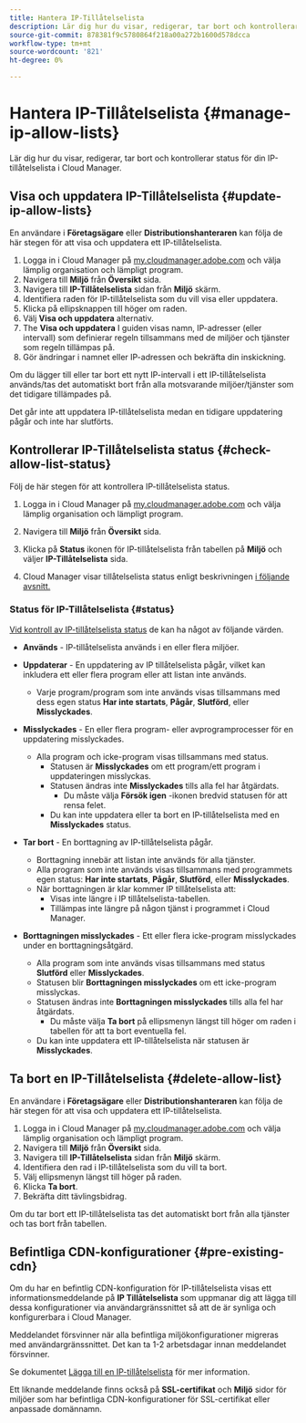 ```yaml
---
title: Hantera IP-Tillåtelselista
description: Lär dig hur du visar, redigerar, tar bort och kontrollerar status för din IP-tillåtelselista i Cloud Manager.
source-git-commit: 878381f9c5780864f218a00a272b1600d578dcca
workflow-type: tm+mt
source-wordcount: '821'
ht-degree: 0%

---
```



# Hantera IP-Tillåtelselista {#manage-ip-allow-lists}

Lär dig hur du visar, redigerar, tar bort och kontrollerar status för din IP-tillåtelselista i Cloud Manager.

## Visa och uppdatera IP-Tillåtelselista {#update-ip-allow-lists}

En användare i **Företagsägare** eller **Distributionshanteraren** kan följa de här stegen för att visa och uppdatera ett IP-tillåtelselista.

1. Logga in i Cloud Manager på [my.cloudmanager.adobe.com](https://my.cloudmanager.adobe.com/) och välja lämplig organisation och lämpligt program.
1. Navigera till **Miljö** från **Översikt** sida.
1. Navigera till **IP-Tillåtelselista** sidan från **Miljö** skärm.
1. Identifiera raden för IP-tillåtelselista som du vill visa eller uppdatera.
1. Klicka på ellipsknappen till höger om raden.
1. Välj **Visa och uppdatera** alternativ.
1. The **Visa och uppdatera** I guiden visas namn, IP-adresser (eller intervall) som definierar regeln tillsammans med de miljöer och tjänster som regeln tillämpas på.
1. Gör ändringar i namnet eller IP-adressen och bekräfta din inskickning.

Om du lägger till eller tar bort ett nytt IP-intervall i ett IP-tillåtelselista används/tas det automatiskt bort från alla motsvarande miljöer/tjänster som det tidigare tillämpades på.

Det går inte att uppdatera IP-tillåtelselista medan en tidigare uppdatering pågår och inte har slutförts.

## Kontrollerar IP-Tillåtelselista status {#check-allow-list-status}

Följ de här stegen för att kontrollera IP-tillåtelselista status.

1. Logga in i Cloud Manager på [my.cloudmanager.adobe.com](https://my.cloudmanager.adobe.com/) och välja lämplig organisation och lämpligt program.

1. Navigera till **Miljö** från **Översikt** sida.

1. Klicka på **Status** ikonen för IP-tillåtelselista från tabellen på **Miljö** och väljer **IP-Tillåtelselista** sida.

1. Cloud Manager visar tillåtelselista status enligt beskrivningen [i följande avsnitt.](#status)

### Status för IP-Tillåtelselista {#status}

[Vid kontroll av IP-tillåtelselista status](#check-allow-list-status) de kan ha något av följande värden.

* **Används** - IP-tillåtelselista används i en eller flera miljöer.

* **Uppdaterar** - En uppdatering av IP tillåtelselista pågår, vilket kan inkludera ett eller flera program eller att listan inte används.

   * Varje program/program som inte används visas tillsammans med dess egen status **Har inte startats**, **Pågår**, **Slutförd**, eller **Misslyckades**.

* **Misslyckades** - En eller flera program- eller avprogramprocesser för en uppdatering misslyckades.
   * Alla program och icke-program visas tillsammans med status.
      * Statusen är **Misslyckades** om ett program/ett program i uppdateringen misslyckas.
      * Statusen ändras inte **Misslyckades** tills alla fel har åtgärdats.
         * Du måste välja **Försök igen** -ikonen bredvid statusen för att rensa felet.
      * Du kan inte uppdatera eller ta bort en IP-tillåtelselista med en **Misslyckades** status.

* **Tar bort** - En borttagning av IP-tillåtelselista pågår.
   * Borttagning innebär att listan inte används för alla tjänster.
   * Alla program som inte används visas tillsammans med programmets egen status: **Har inte startats**, **Pågår**, **Slutförd**, eller **Misslyckades**.
   * När borttagningen är klar kommer IP tillåtelselista att:
      * Visas inte längre i IP tillåtelselista-tabellen.
      * Tillämpas inte längre på någon tjänst i programmet i Cloud Manager.

* **Borttagningen misslyckades** - Ett eller flera icke-program misslyckades under en borttagningsåtgärd.

   * Alla program som inte används visas tillsammans med status **Slutförd** eller **Misslyckades**.
   * Statusen blir **Borttagningen misslyckades** om ett icke-program misslyckas.
   * Statusen ändras inte **Borttagningen misslyckades** tills alla fel har åtgärdats.
      * Du måste välja **Ta bort** på ellipsmenyn längst till höger om raden i tabellen för att ta bort eventuella fel.
   * Du kan inte uppdatera ett IP-tillåtelselista när statusen är **Misslyckades**.

## Ta bort en IP-Tillåtelselista {#delete-allow-list}

En användare i **Företagsägare** eller **Distributionshanteraren** kan följa de här stegen för att visa och uppdatera ett IP-tillåtelselista.

1. Logga in i Cloud Manager på [my.cloudmanager.adobe.com](https://my.cloudmanager.adobe.com/) och välja lämplig organisation och lämpligt program.
1. Navigera till **Miljö** från **Översikt** sida.
1. Navigera till **IP-Tillåtelselista** sidan från **Miljö** skärm.
1. Identifiera den rad i IP-tillåtelselista som du vill ta bort.
1. Välj ellipsmenyn längst till höger på raden.
1. Klicka **Ta bort**.
1. Bekräfta ditt tävlingsbidrag.

Om du tar bort ett IP-tillåtelselista tas det automatiskt bort från alla tjänster och tas bort från tabellen.

## Befintliga CDN-konfigurationer {#pre-existing-cdn}

Om du har en befintlig CDN-konfiguration för IP-tillåtelselista visas ett informationsmeddelande på **IP Tillåtelselista** som uppmanar dig att lägga till dessa konfigurationer via användargränssnittet så att de är synliga och konfigurerbara i Cloud Manager.

Meddelandet försvinner när alla befintliga miljökonfigurationer migreras med användargränssnittet. Det kan ta 1-2 arbetsdagar innan meddelandet försvinner.

Se dokumentet [Lägga till en IP-tillåtelselista](/help/implementing/cloud-manager/ip-allow-lists/add-ip-allow-lists.md) för mer information.

Ett liknande meddelande finns också på **SSL-certifikat** och **Miljö** sidor för miljöer som har befintliga CDN-konfigurationer för SSL-certifikat eller anpassade domännamn.
